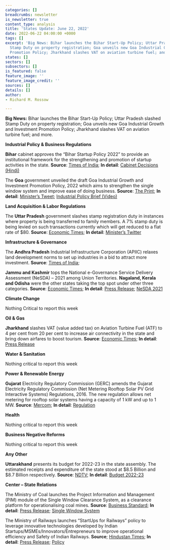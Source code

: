 ```yaml
---
categories: []
breadcrumbs: newsletter
is_newsletter: true
content_type: analysis
title: 'States Update: June 22, 2022'
date: 2022-06-22 04:00:00 +0000
tags: []
excerpt: 'Big News: Bihar launches the Bihar Start-Up Policy; Uttar Pradesh slashed
  Stamp Duty on property registration; Goa unveils new Goa Industrial Growth and Investment
  Promotion Policy; Jharkhand slashes VAT on aviation turbine fuel; and more.'
states: []
sectors: []
subsectors: []
is_featured: false
feature_image: ''
feature_image_credit: ''
sources: []
details: []
author:
- Richard M. Rossow

---
```

**Big News:** Bihar launches the Bihar Start-Up Policy; Uttar Pradesh slashed Stamp Duty on property registration; Goa unveils new Goa Industrial Growth and Investment Promotion Policy; Jharkhand slashes VAT on aviation turbine fuel; and more.

**Industrial Policy & Business Regulations**

**Bihar** cabinet approves the “Bihar Startup Policy 2022” to provide an institutional framework for the strengthening and promotion of startup activities in the state. **Source**: [Times of India](https://timesofindia.indiatimes.com/city/patna/cabinet-gives-nod-to-new-startup-policy-3-big-hotels/articleshow/92290804.cms); **In detail**: [Cabinet Decisions (Hindi)](https://state.bihar.gov.in/csd/cache/3/19-Jun-22/SHOW_DOCS/dd17062022.pdf)

The **Goa** government unveiled the draft Goa Industrial Growth and Investment Promotion Policy, 2022 which aims to strengthen the single window system and improve ease of doing business. **Source**: [The Print](https://theprint.in/india/goa-govt-unveils-draft-industrial-policy-to-strengthen-single-window-system/999512/); **In detail**: [Minister’s Tweet](https://twitter.com/MauvinGodinho/status/1537355616754159616); [Industrial Policy Brief (Video)](https://ms-my.facebook.com/GoaNewsGNN/videos/industries-minister-mauvin-goudinho-briefing-on-draft-goa-industrial-growth-and-/1064728861144802/)

**Land Acquisition & Labor Regulations**

The **Uttar Pradesh** government slashes stamp registration duty in instances where property is being transferred to family members. A 7% stamp duty is being levied on such transactions currently which will get reduced to a flat rate of $80. **Source**: [Economic Times](https://economictimes.indiatimes.com/industry/services/property-/-cstruction/uttar-pradesh-govt-waives-stamp-duty-if-property-transferred-within-family/articleshow/92244467.cms); **In detail**: [Minister’s Twitter](https://twitter.com/RavindraMoS_IC/status/1537109597726441472?s=20&t=GfggvDvxeqjzlFeoN0wHYA)

**Infrastructure & Governance**

The **Andhra Pradesh** Industrial Infrastructure Corporation (APIIC) relaxes land development norms to set up industries in a bid to attract more investment. **Source**: [Times of India](https://timesofindia.indiatimes.com/city/amaravati/apiic-relaxes-norms-to-set-up-industries/articleshow/92292939.cms);

**Jammu and Kashmir** tops the National e-Governance Service Delivery Assessment (NeSDA) – 2021 among Union Territories. **Nagaland, Kerala and Odisha** were the other states taking the top spot under other three categories. **Source**: [Economic Times](https://economictimes.indiatimes.com/news/india/j-k-assessed-for-1st-time-ranks-highest-among-uts-in-national-e-governance-service-delivery-assessment/articleshow/92161743.cms); **In detail**: [Press Release](https://pib.gov.in/PressReleasePage.aspx?PRID=1833578); [NeSDA 2021](https://nesda.gov.in/publicsite/nesdaassessment.php)

**Climate Change**

Nothing Critical to report this week

**Oil & Gas**

**Jharkhand** slashes VAT (value added tax) on Aviation Turbine Fuel (ATF) to 4 per cent from 20 per cent to increase air connectivity in the state and bring down airfares to boost tourism. **Source**: [Economic Times](https://economictimes.indiatimes.com/industry/transportation/airlines-/-aviation/jharkhand-government-slashes-vat-on-jet-fuel-to-4-from-a-20-high/articleshow/92237726.cms); **In detail**: [Press Release](http://prdjharkhand.in/iprd/view_press_release_photo.php?prid=31060)

**Water & Sanitation**

Nothing critical to report this week

**Power & Renewable Energy**

**Gujarat** Electricity Regulatory Commission (GERC) amends the Gujarat Electricity Regulatory Commission (Net Metering Rooftop Solar PV Grid Interactive Systems) Regulations, 2016. The new regulation allows net metering for rooftop solar systems having a capacity of 1 kW and up to 1 MW. **Source**: [Mercom](https://mercomindia.com/gujarat-allows-net-metering-rooftop-1-kw-to-1-mw/); **In detail**: [Regulation](https://gercin.org/wp-content/uploads/2022/05/Notification-No.-02-of-2022.pdf)

**Health**

Nothing critical to report this week

**Business Negative Reforms**

Nothing critical to report this week

**Any Other**

**Uttarakhand** presents its budget for 2022-23 in the state assembly. The estimated receipts and expenditure of the state stood at $8.5 Billion and $8.7 Billion respectively. **Source**: [NDTV](https://www.ndtv.com/india-news/uttarakhand-government-tables-rs-65-571-49-crore-budget-3067120); **In detail**: [Budget 2022-23](https://budget.uk.gov.in/pages/display/129-budget-2022-23)

**Center – State Relations**

The Ministry of Coal launches the Project Information and Management (PIM) module of the Single Window Clearance System, as a clearance platform for operationalising coal mines. **Source**: [Business Standard](https://www.business-standard.com/article/current-affairs/coal-ministry-launches-pim-module-of-single-window-clearance-system-122061401276_1.html); **In detail**: [Press Release](https://pib.gov.in/PressReleasePage.aspx?PRID=1833882); [Single Window System](https://swcs.coal.gov.in/admin/signin)

The Ministry of Railways launches “StartUps for Railways” policy to leverage innovative technologies developed by Indian Startups/MSMEs/Innovators/Entrepreneurs to improve operational efficiency and Safety of Indian Railways. **Source**; [Hindustan Times](https://www.hindustantimes.com/cities/lucknow-news/startups-for-railways-launched-to-encourage-young-entrepreneurs-101655140922684.html); **In detail**: [Press Release](https://pib.gov.in/PressReleasePage.aspx?PRID=1833561); [Policy](https://indianrailways.gov.in/railwayboard/uploads/directorate/eff_res/Policy_Letters/Innovation-Policy-2022.pdf)
